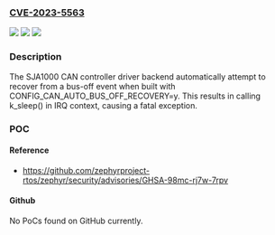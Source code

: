 ### [CVE-2023-5563](https://cve.mitre.org/cgi-bin/cvename.cgi?name=CVE-2023-5563)
![](https://img.shields.io/static/v1?label=Product&message=Zephyr&color=blue)
![](https://img.shields.io/static/v1?label=Version&message=3.3%3C%3D%203.4%20&color=brighgreen)
![](https://img.shields.io/static/v1?label=Vulnerability&message=%20CWE-703%20Improper%20Check%20or%20Handling%20of%20Exceptional%20Conditions%20The%20product%20does%20not%20properly%20anticipate%20or%20handle%20exceptional%20conditions%20that%20rarely%20occur%20during%20normal%20operation%20of%20the%20product.&color=brighgreen)

### Description

The SJA1000 CAN controller driver backend automatically attempt to recover from a bus-off event when built with CONFIG_CAN_AUTO_BUS_OFF_RECOVERY=y. This results in calling k_sleep() in IRQ context, causing a fatal exception.

### POC

#### Reference
- https://github.com/zephyrproject-rtos/zephyr/security/advisories/GHSA-98mc-rj7w-7rpv

#### Github
No PoCs found on GitHub currently.

